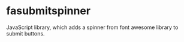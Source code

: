 # fasubmitspinner
JavaScript library, which adds a spinner from font awesome library to submit buttons.
